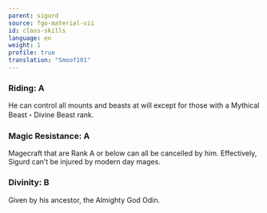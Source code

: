 ```yaml
---
parent: sigurd
source: fgo-material-vii
id: class-skills
language: en
weight: 1
profile: true
translation: "Smoof101"
---
```


### Riding: A

He can control all mounts and beasts at will except for those with a Mythical Beast・Divine Beast rank.

### Magic Resistance: A

Magecraft that are Rank A or below can all be cancelled by him. Effectively, Sigurd can’t be injured by modern day mages.

### Divinity: B

Given by his ancestor, the Almighty God Odin.
